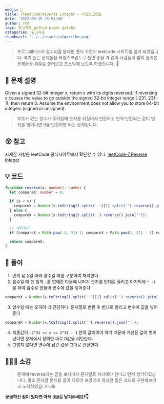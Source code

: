 ```yaml
---
emoji: 📝
title: (leetCode)Reverse Integer - 타입스크립트
date: '2022-09-15 23:51:00'
author: 키맨
tags: 알고리즘 github-pages gatsby
categories: 알고리즘
thumbnail: '../../assets/algorithm.png'
---
```


> 프로그래머스의 알고리즘 문제만 풀다 우연히 leetcode 사이트를 알게 되었습니다. 여기 있는 문제들을 타입스크립트로 풀면 좋을 거 같아 사람들이 많이 풀어본 문제들을 위주로 풀어보고 포스팅해 보도록 하겠습니다. 🥰

## 🤔 문제 설명

Given a signed 32-bit integer x, return x with its digits reversed. If reversing x causes the value to go outside the signed 32-bit integer range [-231, 231 - 1], then return 0. Assume the environment does not allow you to store 64-bit integers (signed or unsigned).

> 부호가 있는 정수가 주어질때 숫자를 뒤집어서 반환하고 만약 반환되는 값이 범위를 벗어나면 0을 반환하면 되는 문제입니다.

## 😲 참고

자세한 사항은 leetCode 공식사이트에서 확인할 수 있다.
[leetCode-7.Reverse Integer](https://leetcode.com/problems/reverse-integer/description/)

## 💡 코드

```typescript
function reverse(x: number): number {
  let compareX: number = 0;

  if (x < 0) {
    compareX = Number(x.toString().split('-')[1].split('').reverse().join('')) * -1;
  } else {
    compareX = Number(x.toString().split('').reverse().join(''));
  }

  // 예외처리
  if (compareX < Math.pow(-2, 31) || compareX > Math.pow(2, 31) - 1) return 0;

  return compareX;
}
```

## 📝 풀이

1. 먼저 음수일 때와 양수일 때를 구분하여 처리한다.
2. 음수일 때 맨 앞의 `-`를 없애준 다음에 나머지 숫자를 반대로 돌리고 마지막에 `* -1`을 하여 음수로 만들어 변수에 값을 넣어준다

```typescript
compareX = Number(x.toString().split('-')[1].split('').reverse().join('')) * -1;
```

3. 양수일 때는 오히려 더 간단하다. 문자열로 변환 후 반대로 돌리고 변수에 값을 넣어준다

```typescript
compareX = Number(x.toString().split('').reverse().join(''));
```

4. 최종값이 `-2^31 <= x <= 2^31 - 1` 안의 값이여야 하기 때문에 계산된 값이 벗어난다면 문제에서 정의한 대로 0값을 리턴한다.
5. 그렇지 않다면 변수에 담긴 값을 그대로 반환한다.

## 🧑🏻‍💻 소감

> 문제에 reverse라는 글을 보자마자 문자열로 처리해야 한다고 먼저 생각하였습니다. 평소 문자열 문제를 많이 다루어 보았기에 최대한 짧은 코드로 구현해보려고 노력하였습니다.😁
> <br/>

**궁금하신 점이 있다면 아래 `댓글`로 남겨주세요!👇**
